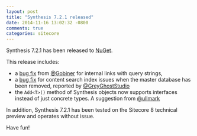 ```yaml
---
layout: post
title: "Synthesis 7.2.1 released"
date: 2014-11-16 13:02:32 -0800
comments: true
categories: sitecore
---
```


Synthesis 7.2.1 has been released to [NuGet](https://www.nuget.org/packages/Synthesis).

This release includes:

* a [bug fix](https://github.com/kamsar/Synthesis/issues/7) from [@Gobiner](https://twitter.com/gobiner) for internal links with query strings, 
* a [bug fix](https://github.com/kamsar/Synthesis/issues/11) for content search index issues when the master database has been removed, reported by [@GreyGhostStudio](https://twitter.com/GreyGhostStudio)
* the `Add<T>()` method of Synthesis objects now supports interfaces instead of just concrete types. A suggestion from [@ullmark](https://twitter.com/ullmark)

In addition, Synthesis 7.2.1 has been tested on the Sitecore 8 technical preview and operates without issue.

Have fun!